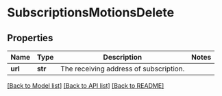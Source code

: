 # SubscriptionsMotionsDelete

## Properties
Name | Type | Description | Notes
------------ | ------------- | ------------- | -------------
**url** | **str** | The receiving address of subscription. | 

[[Back to Model list]](../README.md#documentation-for-models) [[Back to API list]](../README.md#documentation-for-api-endpoints) [[Back to README]](../README.md)


